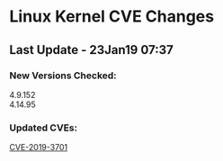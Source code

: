
# **Linux Kernel CVE Changes**

## Last Update - 23Jan19 07:37

### **New Versions Checked:**

4.9.152  
4.14.95

### **Updated CVEs:**

[CVE-2019-3701](https://www.linuxkernelcves.com/#/cves/CVE-2019-3701)  


